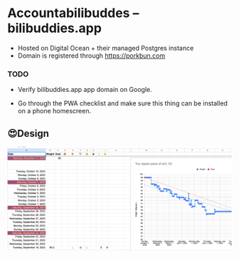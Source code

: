 # Accountabilibuddes – bilibuddies.app

- Hosted on Digital Ocean + their managed Postgres instance
- Domain is registered through https://porkbun.com

### TODO

- Verify bilibuddies.app app domain on Google.

- Go through the PWA checklist and make sure this thing can be installed on a phone
  homescreen.


## 😍Design

![An exquisite app design](./design-goal.png)